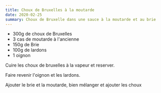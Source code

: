 ```yaml
---
title: Choux de Bruxelles à la moutarde
date: 2020-02-25
summary: Choux de Bruxelle dans une sauce à la moutarde et au brie
---
```


* 300g de choux de Bruxelles
* 3 cas de moutarde à l'ancienne
* 150g de Brie
* 100g de lardons
* 1 oignon

Cuire les choux de bruxelles à la vapeur et reserver.

Faire revenir l'oignon et les lardons.

Ajouter le brie et la moutarde, bien mélanger et ajouter les choux


